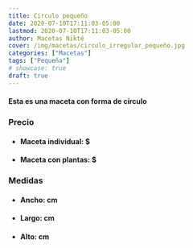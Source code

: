 ```yaml
---
title: Circulo pequeño
date: 2020-07-10T17:11:03-05:00
lastmod: 2020-07-10T17:11:03-05:00
author: Macetas Nikté
cover: /img/macetas/circulo_irregular_pequeño.jpg
categories: ["Macetas"]
tags: ["Pequeña"]
# showcase: true
draft: true
---
```


#### Esta es una maceta con forma de círculo

###  Precio
- #### Maceta individual: $
- #### Maceta con plantas: $

### Medidas
- #### Ancho: cm
- #### Largo: cm
- #### Alto: cm

<!--more-->

